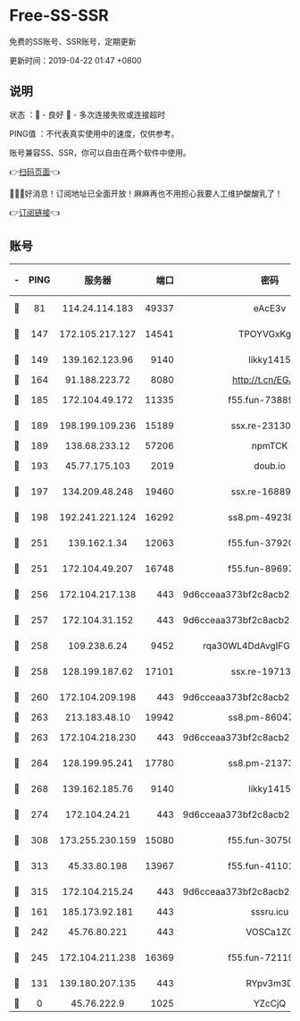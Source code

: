 # Free-SS-SSR

免费的SS账号、SSR账号，定期更新

更新时间：2019-04-22 01:47 +0800

## 说明

状态     ：🙂 - 良好 🙁 - 多次连接失败或连接超时

PING值   ：不代表真实使用中的速度，仅供参考。

账号兼容SS、SSR，你可以自由在两个软件中使用。

👉[扫码页面](https://liesauer.github.io/Free-SS-SSR/)👈

🎉🎉🎉好消息！订阅地址已全面开放！麻麻再也不用担心我要人工维护酸酸乳了！

👉[订阅链接](https://www.liesauer.net/yogurt/subscribe?ACCESS_TOKEN=DAYxR3mMaZAsaqUb)👈

## 账号

|-|PING|服务器|端口|密码|加密方式|区域|
|:----:|:----:|:-----:|-----:|:----:|:----:|:----:|
|🙂|81|114.24.114.183|49337|eAcE3v|chacha20-ietf|TW|
|🙂|147|172.105.217.127|14541|TPOYVGxKglpi|aes-256-cfb|JP|
|🙂|149|139.162.123.96|9140|likky1415|aes-256-cfb|JP|
|🙂|164|91.188.223.72|8080|http://t.cn/EGJIyrl|rc4-md5|RU|
|🙂|185|172.104.49.172|11335|f55.fun-73889374|aes-256-cfb|SG|
|🙂|189|198.199.109.236|15189|ssx.re-23130260|aes-256-cfb|US|
|🙂|189|138.68.233.12|57206|npmTCK|rc4-md5|US|
|🙂|193|45.77.175.103|2019|doub.io|aes-128-ctr|SG|
|🙂|197|134.209.48.248|19460|ssx.re-16889161|aes-256-cfb|US|
|🙂|198|192.241.221.124|16292|ss8.pm-49238822|aes-256-cfb|US|
|🙂|251|139.162.1.34|12063|f55.fun-37920172|aes-256-cfb|SG|
|🙂|251|172.104.49.207|16748|f55.fun-89697299|aes-256-cfb|SG|
|🙂|256|172.104.217.138|443|9d6cceaa373bf2c8acb22e60b6a58be6|aes-256-cfb|US|
|🙂|257|172.104.31.152|443|9d6cceaa373bf2c8acb22e60b6a58be6|aes-256-cfb|US|
|🙂|258|109.238.6.24|9452|rqa30WL4DdAvgIFG6Fs3znzTa|aes-256-cfb|FR|
|🙂|258|128.199.187.62|17101|ssx.re-19713443|aes-256-cfb|SG|
|🙂|260|172.104.209.198|443|9d6cceaa373bf2c8acb22e60b6a58be6|aes-256-cfb|US|
|🙂|263|213.183.48.10|19942|ss8.pm-86047408|rc4-md5|RU|
|🙂|263|172.104.218.230|443|9d6cceaa373bf2c8acb22e60b6a58be6|aes-256-cfb|US|
|🙂|264|128.199.95.241|17780|ss8.pm-21373511|aes-256-cfb|SG|
|🙂|268|139.162.185.76|9140|likky1415|aes-256-cfb|DE|
|🙂|274|172.104.24.21|443|9d6cceaa373bf2c8acb22e60b6a58be6|aes-256-cfb|US|
|🙂|308|173.255.230.159|15080|f55.fun-30750551|aes-256-cfb|US|
|🙂|313|45.33.80.198|13967|f55.fun-41101289|aes-256-cfb|US|
|🙂|315|172.104.215.24|443|9d6cceaa373bf2c8acb22e60b6a58be6|aes-256-cfb|US|
|🙂|161|185.173.92.181|443|sssru.icu|rc4-md5|RU|
|🙂|242|45.76.80.221|443|VOSCa1ZG|aes-256-cfb|DE|
|🙂|245|172.104.211.238|16369|f55.fun-72119461|aes-256-cfb|US|
|🙁|131|139.180.207.135|443|RYpv3m3D|aes-256-cfb|JP|
|🙁|0|45.76.222.9|1025|YZcCjQ|rc4-md5|JP|
